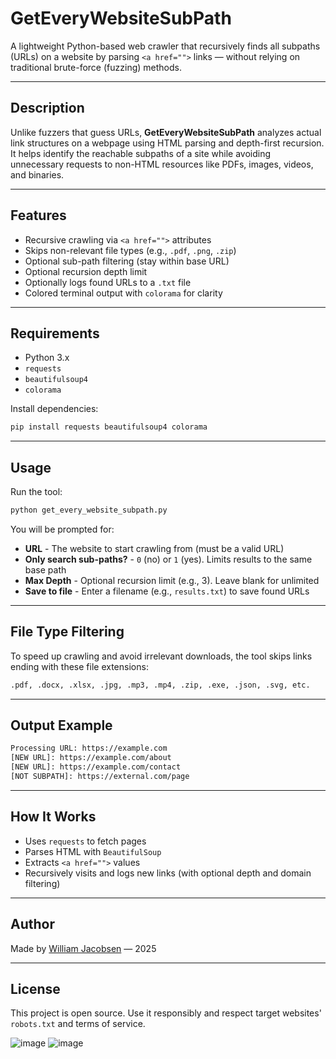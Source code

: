 # GetEveryWebsiteSubPath

A lightweight Python-based web crawler that recursively finds all subpaths (URLs) on a website by parsing `<a href="">` links — without relying on traditional brute-force (fuzzing) methods.

---

## Description

Unlike fuzzers that guess URLs, **GetEveryWebsiteSubPath** analyzes actual link structures on a webpage using HTML parsing and depth-first recursion. It helps identify the reachable subpaths of a site while avoiding unnecessary requests to non-HTML resources like PDFs, images, videos, and binaries.

---

## Features

- Recursive crawling via `<a href="">` attributes
- Skips non-relevant file types (e.g., `.pdf`, `.png`, `.zip`)
- Optional sub-path filtering (stay within base URL)
- Optional recursion depth limit
- Optionally logs found URLs to a `.txt` file
- Colored terminal output with `colorama` for clarity

---

## Requirements

- Python 3.x
- `requests`
- `beautifulsoup4`
- `colorama`

Install dependencies:

```bash
pip install requests beautifulsoup4 colorama
```

---

## Usage

Run the tool:

```bash
python get_every_website_subpath.py
```

You will be prompted for:

- **URL** - The website to start crawling from (must be a valid URL)
- **Only search sub-paths?** - `0` (no) or `1` (yes). Limits results to the same base path
- **Max Depth** - Optional recursion limit (e.g., 3). Leave blank for unlimited
- **Save to file** - Enter a filename (e.g., `results.txt`) to save found URLs

---

## File Type Filtering

To speed up crawling and avoid irrelevant downloads, the tool skips links ending with these file extensions:

```bash
.pdf, .docx, .xlsx, .jpg, .mp3, .mp4, .zip, .exe, .json, .svg, etc.
```

---

## Output Example

```bash
Processing URL: https://example.com
[NEW URL]: https://example.com/about
[NEW URL]: https://example.com/contact
[NOT SUBPATH]: https://external.com/page
```

---

## How It Works

- Uses `requests` to fetch pages
- Parses HTML with `BeautifulSoup`
- Extracts `<a href="">` values
- Recursively visits and logs new links (with optional depth and domain filtering)

---

## Author

Made by [William Jacobsen](https://github.com/Williamjacobsen) — 2025

---

## License

This project is open source. Use it responsibly and respect target websites' `robots.txt` and terms of service.

![image](https://github.com/user-attachments/assets/70b1f2c8-9b17-4daf-b487-c001864746d3)
![image](https://github.com/user-attachments/assets/1d900f71-aa91-40a8-a729-e8a2f75e431e)
